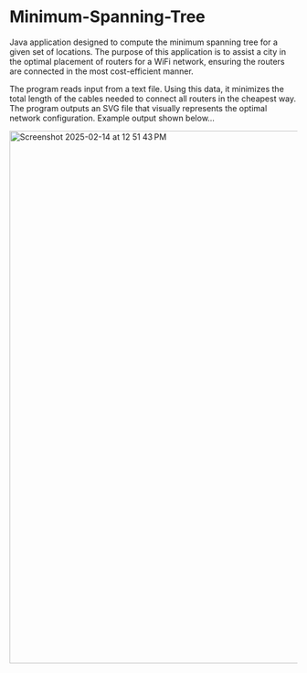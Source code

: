 # Minimum-Spanning-Tree
Java application designed to compute the minimum spanning tree for a given set of locations. The purpose of this application is to assist a city in the optimal placement of routers for a WiFi network, ensuring the routers are connected in the most cost-efficient manner. 

The program reads input from a text file. Using this data, it minimizes the total length of the cables needed to connect all routers in the cheapest way. The program outputs an SVG file that visually represents the optimal network configuration. Example output shown below...

<img width="933" alt="Screenshot 2025-02-14 at 12 51 43 PM" src="https://github.com/user-attachments/assets/f7c61cbd-e804-4eee-9447-212a68776d13" />
